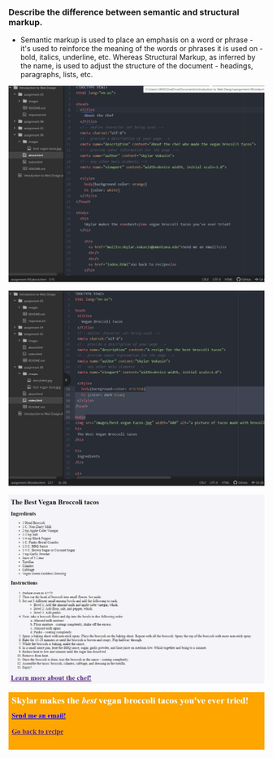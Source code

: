 ### Describe the difference between semantic and structural markup.
- Semantic markup is used to place an emphasis on a word or phrase - it's used to reinforce the meaning of the words or phrases it is used on - bold, italics, underline, etc. Whereas Structural Markup, as inferred by the name, is used to adjust the structure of the document - headings, paragraphs, lists, etc.

![Screenshot of About.html](./images/about.html.jpg)

![Screenshot of Index.html](./images/index.html.jpg)

![Screenshot of Recipe Page](./images/recipe.jpg)

![Screenshot of Chef Page](./images/chef.jpg)
